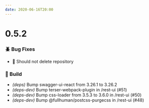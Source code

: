 ```yaml
---
date: 2020-06-16T20:00
---
```


# 0.5.2

<!-- truncate -->

### :beetle: Bug Fixes
- 🐛 Should not delete repository


### :wrench: Build

- *(deps)* Bump swagger-ui-react from 3.26.1 to 3.26.2
- *(deps-dev)* Bump terser-webpack-plugin in /rest-ui (#51)
- *(deps-dev)* Bump css-loader from 3.5.3 to 3.6.0 in /rest-ui (#50)
- *(deps-dev)* Bump @fullhuman/postcss-purgecss in /rest-ui (#48)